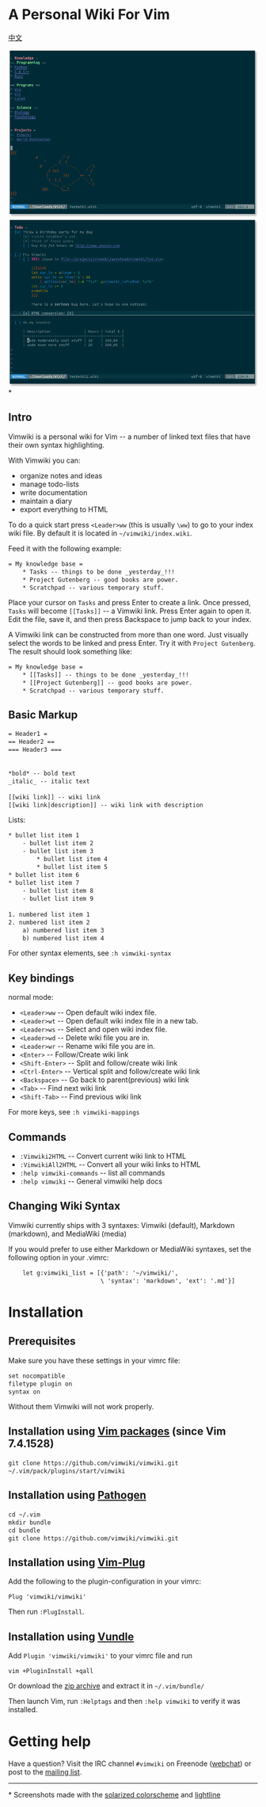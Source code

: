A Personal Wiki For Vim
==============================================================================

[中文](README-cn.md)

![screenshot1](doc/screenshot_1.png)
![screenshot2](doc/screenshot_2.png) *

Intro
------------------------------------------------------------------------------

Vimwiki is a personal wiki for Vim -- a number of linked text files that have
their own syntax highlighting.

With Vimwiki you can:

 * organize notes and ideas
 * manage todo-lists
 * write documentation
 * maintain a diary
 * export everything to HTML

To do a quick start press `<Leader>ww` (this is usually `\ww`) to go to your index
wiki file.  By default it is located in `~/vimwiki/index.wiki`.

Feed it with the following example:

    = My knowledge base =
        * Tasks -- things to be done _yesterday_!!!
        * Project Gutenberg -- good books are power.
        * Scratchpad -- various temporary stuff.

Place your cursor on `Tasks` and press Enter to create a link.  Once pressed,
`Tasks` will become `[[Tasks]]` -- a Vimwiki link.  Press Enter again to
open it.  Edit the file, save it, and then press Backspace to jump back to your
index.

A Vimwiki link can be constructed from more than one word.  Just visually
select the words to be linked and press Enter.  Try it with `Project Gutenberg`.
The result should look something like:

    = My knowledge base =
        * [[Tasks]] -- things to be done _yesterday_!!!
        * [[Project Gutenberg]] -- good books are power.
        * Scratchpad -- various temporary stuff.


Basic Markup
------------------------------------------------------------------------------

    = Header1 =
    == Header2 ==
    === Header3 ===


    *bold* -- bold text
    _italic_ -- italic text

    [[wiki link]] -- wiki link
    [[wiki link|description]] -- wiki link with description


Lists:

    * bullet list item 1
        - bullet list item 2
        - bullet list item 3
            * bullet list item 4
            * bullet list item 5
    * bullet list item 6
    * bullet list item 7
        - bullet list item 8
        - bullet list item 9

    1. numbered list item 1
    2. numbered list item 2
        a) numbered list item 3
        b) numbered list item 4


For other syntax elements, see `:h vimwiki-syntax`


Key bindings
------------------------------------------------------------------------------

normal mode:

 * `<Leader>ww` -- Open default wiki index file.
 * `<Leader>wt` -- Open default wiki index file in a new tab.
 * `<Leader>ws` -- Select and open wiki index file.
 * `<Leader>wd` -- Delete wiki file you are in.
 * `<Leader>wr` -- Rename wiki file you are in.
 * `<Enter>` -- Follow/Create wiki link
 * `<Shift-Enter>` -- Split and follow/create wiki link
 * `<Ctrl-Enter>` -- Vertical split and follow/create wiki link
 * `<Backspace>` -- Go back to parent(previous) wiki link
 * `<Tab>` -- Find next wiki link
 * `<Shift-Tab>` -- Find previous wiki link

For more keys, see `:h vimwiki-mappings`


Commands
------------------------------------------------------------------------------

 * `:Vimwiki2HTML` -- Convert current wiki link to HTML
 * `:VimwikiAll2HTML` -- Convert all your wiki links to HTML
 * `:help vimwiki-commands` -- list all commands
 * `:help vimwiki` -- General vimwiki help docs


Changing Wiki Syntax
------------------------------------------------------------------------------

 Vimwiki currently ships with 3 syntaxes: Vimwiki (default), Markdown (markdown), and MediaWiki (media)

 If you would prefer to use either Markdown or MediaWiki syntaxes, set the following option in your .vimrc:
 ```
     let g:vimwiki_list = [{'path': '~/vimwiki/',
                           \ 'syntax': 'markdown', 'ext': '.md'}]
 ```

Installation
==============================================================================


Prerequisites
------------------------------------------------------------------------------

Make sure you have these settings in your vimrc file:

    set nocompatible
    filetype plugin on
    syntax on

Without them Vimwiki will not work properly.


Installation using [Vim packages](http://vimhelp.appspot.com/repeat.txt.html#packages) (since Vim 7.4.1528)
------------------------------------------------------------------------------

    git clone https://github.com/vimwiki/vimwiki.git ~/.vim/pack/plugins/start/vimwiki

Installation using [Pathogen](http://www.vim.org/scripts/script.php?script_id=2332)
------------------------------------------------------------------------------

    cd ~/.vim
    mkdir bundle
    cd bundle
    git clone https://github.com/vimwiki/vimwiki.git

Installation using [Vim-Plug](https://github.com/junegunn/vim-plug)
------------------------------------------------------------------------------

Add the following to the plugin-configuration in your vimrc:

    Plug 'vimwiki/vimwiki'

Then run `:PlugInstall`.

Installation using [Vundle](https://github.com/VundleVim/Vundle.vim)
------------------------------------------------------------------------------

Add `Plugin 'vimwiki/vimwiki'` to your vimrc file and run

    vim +PluginInstall +qall

Or download the [zip archive](https://github.com/vimwiki/vimwiki/archive/master.zip) and extract it in `~/.vim/bundle/`

Then launch Vim, run `:Helptags` and then `:help vimwiki` to verify it was installed.


Getting help
==============================================================================

Have a question? Visit the IRC channel `#vimwiki` on Freenode ([webchat](https://webchat.freenode.net/?channels=#vimwiki))
or post to the [mailing list](https://groups.google.com/forum/#!forum/vimwiki).


----
\* Screenshots made with the [solarized colorscheme](https://github.com/altercation/vim-colors-solarized)
and [lightline](https://github.com/itchyny/lightline.vim)
